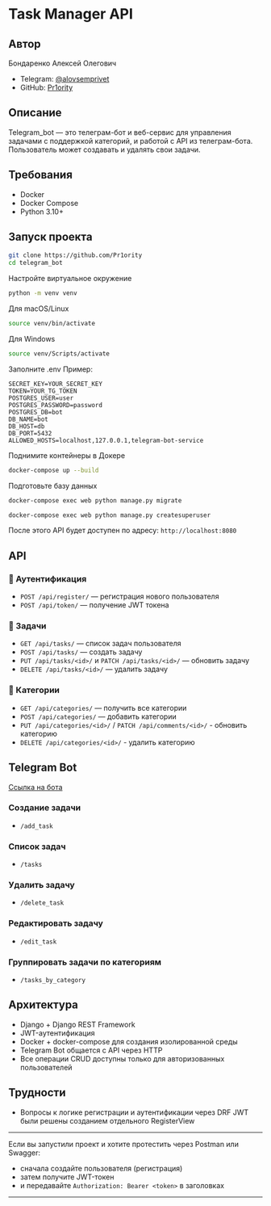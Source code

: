 # Task Manager API

## Автор

Бондаренко Алексей Олегович
- Telegram: [@alovsemprivet](https://t.me/alovsemprivet)
- GitHub: [Pr1ority](https://github.com/Pr1ority)

## Описание
Telegram_bot — это телеграм-бот и веб-сервис для управления задачами с поддержкой категорий, и работой с API из телеграм-бота. Пользователь может создавать и удалять свои задачи.
## Требования
- Docker
- Docker Compose
- Python 3.10+

## Запуск проекта

```bash
git clone https://github.com/Pr1ority
cd telegram_bot
```

Настройте виртуальное окружение
```bash
python -m venv venv
```

Для macOS/Linux
```bash
source venv/bin/activate
```
Для Windows
```bash
source venv/Scripts/activate
```

Заполните .env
Пример:
```example.env
SECRET_KEY=YOUR_SECRET_KEY
TOKEN=YOUR_TG_TOKEN
POSTGRES_USER=user
POSTGRES_PASSWORD=password
POSTGRES_DB=bot
DB_NAME=bot
DB_HOST=db
DB_PORT=5432
ALLOWED_HOSTS=localhost,127.0.0.1,telegram-bot-service
```

Поднимите контейнеры в Докере
```bash
docker-compose up --build
```

Подготовьте базу данных
```bash
docker-compose exec web python manage.py migrate
```

```bash
docker-compose exec web python manage.py createsuperuser
```

После этого API будет доступен по адресу: `http://localhost:8080`

## API

### 🔑 Аутентификация
- `POST /api/register/` — регистрация нового пользователя
- `POST /api/token/` — получение JWT токена

### 📆 Задачи
- `GET /api/tasks/` — список задач пользователя
- `POST /api/tasks/` — создать задачу
- `PUT /api/tasks/<id>/` и `PATCH /api/tasks/<id>/` — обновить задачу
- `DELETE /api/tasks/<id>/` — удалить задачу

### 📄 Категории
- `GET /api/categories/` — получить все категории
- `POST /api/categories/` — добавить категории
- `PUT /api/categories/<id>/` / `PATCH /api/comments/<id>/` - обновить категорию
- `DELETE /api/categories/<id>/` - удалить категорию

## Telegram Bot

[Ссылка на бота](https://t.me/Tasksd0_bot)

### Создание задачи
- `/add_task`

### Список задач
- `/tasks`

### Удалить задачу
- `/delete_task`

### Редактировать задачу
- `/edit_task`

### Группировать задачи по категориям
- `/tasks_by_category`

## Архитектура
- Django + Django REST Framework
- JWT-аутентификация
- Docker + docker-compose для создания изолированной среды
- Telegram Bot общается с API через HTTP
- Все операции CRUD доступны только для авторизованных пользователей

## Трудности
- Вопросы к логике регистрации и аутентификации через DRF JWT были решены созданием отдельного RegisterView

---

Если вы запустили проект и хотите протестить через Postman или Swagger:
- сначала создайте пользователя (регистрация)
- затем получите JWT-токен
- и передавайте `Authorization: Bearer <token>` в заголовках

---


